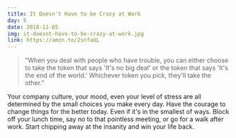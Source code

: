 ```yaml
---
title: It Doesn't Have to be Crazy at Work
day: 5
date: 2018-11-05
img: it-doesnt-have-to-be-crazy-at-work.jpg
link: https://amzn.to/2snfaUL
---
```


> "When you deal with people who have trouble, you can either choose to take the token that says 'It's no big deal' or the token that says 'It's the end of the world.' Whichever token you pick, they'll take the other."

Your company culture, your mood, even your level of stress are all determined by the small choices you make every day. Have the courage to change things for the better today. Even if it's in the smallest of ways. Block off your lunch time, say no to that pointless meeting, or go for a walk after work. Start chipping away at the insanity and win your life back.
